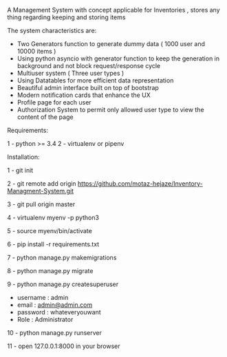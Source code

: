 A Management System with concept applicable for Inventories , stores any thing regarding keeping and storing items

The system characteristics are:

 - Two Generators function to generate dummy data ( 1000 user and 10000 items )
 - Using python asyncio with generator function to keep the generation in background and not block request/response cycle
 - Multiuser system ( Three user types )
 - Using Datatables for more efficient data representation
 - Beautiful admin interface built on top of bootstrap
 - Modern notification cards that enhance the UX
 - Profile page for each user
 - Authorization System to permit only allowed user type to view the content of the page
    
Requirements:

1 - python >= 3.4
2 - virtualenv or pipenv

Installation: 

1 - git init 

2 - git remote add origin https://github.com/motaz-hejaze/Inventory-Managment-System.git

3 - git pull origin master

4 - virtualenv myenv -p python3

5 - source myenv/bin/activate

6 - pip install -r requirements.txt

7 - python manage.py makemigrations

8 - python manage.py migrate

9 - python manage.py createsuperuser
  
  - username : admin
  - email : admin@admin.com
  - password : whateveryouwant
  - Role : Administrator
  
10 - python manage.py runserver

11 - open 127.0.0.1:8000 in your browser
